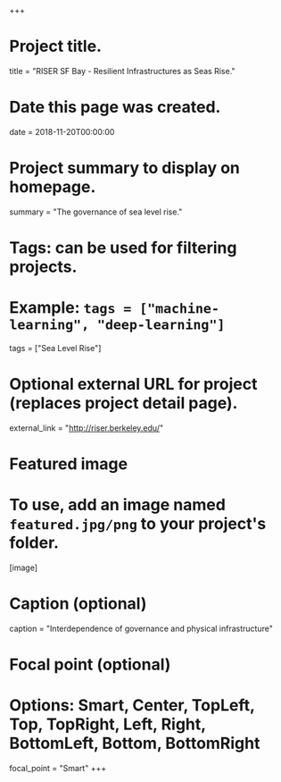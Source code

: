 +++
# Project title.
title = "RISER SF Bay - Resilient Infrastructures as Seas Rise."

# Date this page was created.
date = 2018-11-20T00:00:00

# Project summary to display on homepage.
summary = "The governance of sea level rise."

# Tags: can be used for filtering projects.
# Example: `tags = ["machine-learning", "deep-learning"]`
tags = ["Sea Level Rise"]

# Optional external URL for project (replaces project detail page).
external_link = "http://riser.berkeley.edu/"

# Featured image
# To use, add an image named `featured.jpg/png` to your project's folder. 
[image]
  # Caption (optional)
  caption = "Interdependence of governance and physical infrastructure"

  # Focal point (optional)
  # Options: Smart, Center, TopLeft, Top, TopRight, Left, Right, BottomLeft, Bottom, BottomRight
  focal_point = "Smart"
+++
